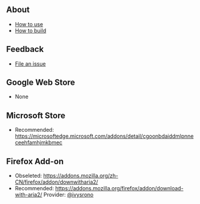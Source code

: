## About
- [How to use](//github.com/jc3213/download_with_aria2/wiki)
- [How to build](//github.com/jc3213/download_with_aria2/wiki/Building)

## Feedback
- [File an issue](//github.com/jc3213/download_with_aria2/issues/new/)

## Google Web Store
- None

## Microsoft Store
- Recommended: https://microsoftedge.microsoft.com/addons/detail/cgoonbdaiddmlpnneceehfamhjmkbmec

## Firefox Add-on
- Obseleted: https://addons.mozilla.org/zh-CN/firefox/addon/downwitharia2/
- Recommended: https://addons.mozilla.org/firefox/addon/download-with-aria2/ Provider: [@ivysrono](https://github.com/ivysrono)
